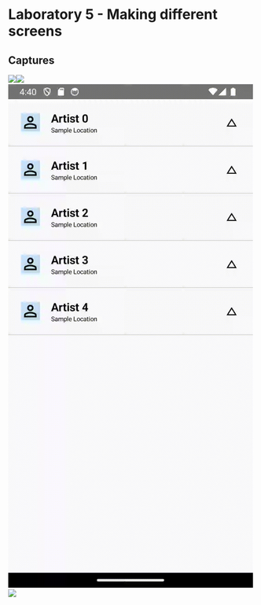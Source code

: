 # Laboratory 5 - Making different screens

## Captures

<div>
  <img src="screenshots/AllEvents.gif" ><img src="screenshots/EventInfo.gif" ><img src="screenshots/ListConcerts.gif"><img src="screenshots/Profile.gif">
</div>

